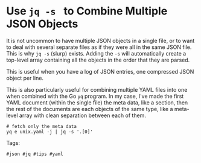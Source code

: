 # Use `jq -s ` to Combine Multiple JSON Objects

It is not uncommon to have multiple JSON objects in a single file, or to
want to deal with several separate files as if they were all in the same
JSON file. This is why `jq -s` (slurp) exists. Adding the `-s` will
automatically create a top-level array containing all the objects in the
order that they are parsed. 

This is useful when you have a log of JSON entries, one compressed JSON
object per line.

This is also particularly useful for combining multiple YAML files into
one when combined with the Go `yq` program. In my case, I've made the
first YAML document (within the single file) the meta data, like a
section, then the rest of the documents are each objects of the same
type, like a meta-level array with clean separation between each of
them.

```
# fetch only the meta data
yq e unix.yaml -j | jq -s '.[0]'
```

Tags:

    #json #jq #tips #yaml
